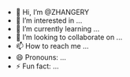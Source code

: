 - 👋 Hi, I’m @ZHANGERY
- 👀 I’m interested in ...
- 🌱 I’m currently learning ...
- 💞️ I’m looking to collaborate on ...
- 📫 How to reach me ...
- 😄 Pronouns: ...
- ⚡ Fun fact: ...

<!---
ZHANGERY/ZHANGERY is a ✨ special ✨ repository because its `README.md` (this file) appears on your GitHub profile.
You can click the Preview link to take a look at your changes.
--->
